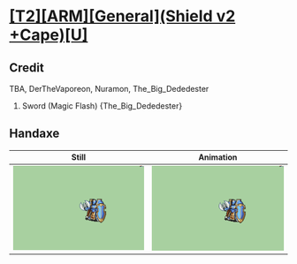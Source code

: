 # [\[T2\]\[ARM\]\[General\]\(Shield v2 +Cape\)\[U\]](../)

## Credit

TBA, DerTheVaporeon, Nuramon, The_Big_Dededester

1. Sword (Magic Flash) {The_Big_Dededester}
	
## Handaxe

| Still | Animation |
| :---: | :-------: |
| ![Handaxe still](./Handaxe_000.png) | ![Handaxe animation](./Handaxe.gif) |
